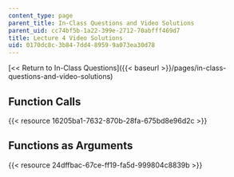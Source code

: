 ```yaml
---
content_type: page
parent_title: In-Class Questions and Video Solutions
parent_uid: cc74bf5b-1a22-399e-2712-70abfff469d7
title: Lecture 4 Video Solutions
uid: 0170dc8c-3b84-7dd4-8959-9a073ea30d78
---
```


[<< Return to In-Class Questions]({{< baseurl >}}/pages/in-class-questions-and-video-solutions)

Function Calls
--------------

{{< resource 16205ba1-7632-870b-28fa-675bd8e96d2c >}}

Functions as Arguments
----------------------

{{< resource 24dffbac-67ce-ff19-fa5d-999804c8839b >}}